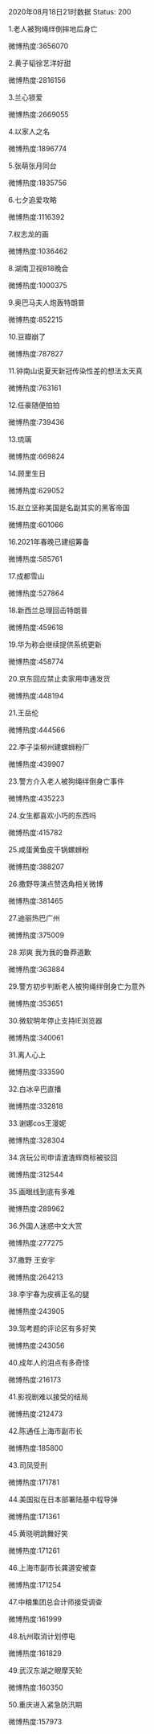 2020年08月18日21时数据
Status: 200

1.老人被狗绳绊倒摔地后身亡

微博热度:3656070

2.黄子韬徐艺洋好甜

微博热度:2816156

3.兰心锁爱

微博热度:2669055

4.以家人之名

微博热度:1896774

5.张萌张月同台

微博热度:1835756

6.七夕追爱攻略

微博热度:1116392

7.权志龙的画

微博热度:1036462

8.湖南卫视818晚会

微博热度:1000375

9.奥巴马夫人炮轰特朗普

微博热度:852215

10.豆瓣崩了

微博热度:787827

11.钟南山说夏天新冠传染性差的想法太天真

微博热度:763161

12.任豪随便拍拍

微博热度:739436

13.琉璃

微博热度:669824

14.顾里生日

微博热度:629052

15.赵立坚称美国是名副其实的黑客帝国

微博热度:601066

16.2021年春晚已建组筹备

微博热度:585761

17.成都雪山

微博热度:527864

18.新西兰总理回击特朗普

微博热度:459618

19.华为称会继续提供系统更新

微博热度:458774

20.京东回应禁止卖家用申通发货

微博热度:448194

21.王岳伦

微博热度:444566

22.李子柒柳州建螺蛳粉厂

微博热度:439907

23.警方介入老人被狗绳绊倒身亡事件

微博热度:435223

24.女生都喜欢小巧的东西吗

微博热度:415782

25.咸蛋黄鱼皮干锅螺蛳粉

微博热度:388207

26.撒野导演点赞选角相关微博

微博热度:381465

27.迪丽热巴广州

微博热度:375009

28.郑爽 我为我的鲁莽道歉

微博热度:363884

29.警方初步判断老人被狗绳绊倒身亡为意外

微博热度:353651

30.微软明年停止支持IE浏览器

微博热度:340061

31.离人心上

微博热度:333590

32.白冰辛巴直播

微博热度:332818

33.谢娜cos王漫妮

微博热度:328304

34.贪玩公司申请渣渣辉商标被驳回

微博热度:312544

35.画眼线到底有多难

微博热度:289962

36.外国人迷惑中文大赏

微博热度:277275

37.撒野 王安宇

微博热度:264213

38.李宇春为皮裤正名的腿

微博热度:243905

39.驾考题的评论区有多好笑

微博热度:243056

40.成年人的泪点有多奇怪

微博热度:216173

41.影视剧难以接受的结局

微博热度:212473

42.陈通任上海市副市长

微博热度:185800

43.司凤受刑

微博热度:171781

44.美国拟在日本部署陆基中程导弹

微博热度:171361

45.黄晓明跳舞好笑

微博热度:171261

46.上海市副市长龚道安被查

微博热度:171254

47.中粮集团总会计师接受调查

微博热度:161999

48.杭州取消计划停电

微博热度:161829

49.武汉东湖之眼摩天轮

微博热度:160350

50.重庆进入紧急防汛期

微博热度:157973

